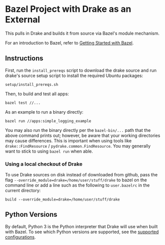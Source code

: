 # Bazel Project with Drake as an External

This pulls in Drake and builds it from source via Bazel's module mechanism.

For an introduction to Bazel, refer to
[Getting Started with Bazel](https://bazel.build/start).

## Instructions

First, run the `install_prereqs` script to download the drake source and run
drake's source setup script to install the required Ubuntu packages:

```
setup/install_prereqs.sh
```

Then, to build and test all apps:
```
bazel test //...
```

As an example to run a binary directly:
```
bazel run //apps:simple_logging_example
```

You may also run the binary directly per the `bazel-bin/...` path that the
above command prints out; however, be aware that your working directories may
cause differences.  This is important when using tools like
`drake::FindResource` / `pydrake.common.FindResource`.
You may generally want to stick to using `bazel run` when able.

### Using a local checkout of Drake

To use Drake sources on disk instead of downloaded from github, pass the flag
``--override_module=drake=/home/user/stuff/drake`` to bazel on the command line
or add a line such as the following to ``user.bazelrc`` in the current directory:
```
build --override_module=drake=/home/user/stuff/drake
```

## Python Versions

By default, Python 3 is the Python interpreter that Drake will use when built
with Bazel. To see which Python versions are supported, see the
[supported configurations](https://drake.mit.edu/developers.html#supported-configurations).
